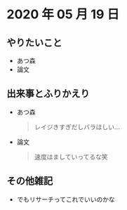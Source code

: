 # 2020 年 05 月 19 日

## やりたいこと

- あつ森
- 論文

## 出来事とふりかえり

- あつ森
  > レイジきすぎだしバラほしい...
- 論文
  > 速度はましていってるな笑

## その他雑記

- でもリサーチってこれでいいのかな
